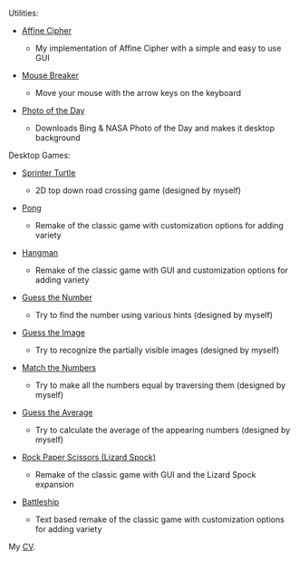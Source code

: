 Utilities:

- [Affine Cipher](https://berkerol.github.io/affine-cipher)

  - My implementation of Affine Cipher with a simple and easy to use GUI

- [Mouse Breaker](https://berkerol.github.io/mouse-breaker)

  - Move your mouse with the arrow keys on the keyboard

- [Photo of the Day](https://berkerol.github.io/photo-of-the-day)

  - Downloads Bing & NASA Photo of the Day and makes it desktop background

Desktop Games:

- [Sprinter Turtle](https://berkerol.github.io/sprinter-turtle)

  - 2D top down road crossing game (designed by myself)

- [Pong](https://berkerol.github.io/pong)

  - Remake of the classic game with customization options for adding variety

- [Hangman](https://berkerol.github.io/hangman)

  - Remake of the classic game with GUI and customization options for adding variety

- [Guess the Number](https://berkerol.github.io/guess-the-number)

  - Try to find the number using various hints (designed by myself)

- [Guess the Image](https://berkerol.github.io/guess-the-image)

  - Try to recognize the partially visible images (designed by myself)

- [Match the Numbers](https://berkerol.github.io/match-the-numbers)

  - Try to make all the numbers equal by traversing them (designed by myself)

- [Guess the Average](https://berkerol.github.io/guess-the-average)

  - Try to calculate the average of the appearing numbers (designed by myself)

- [Rock Paper Scissors (Lizard Spock)](https://berkerol.github.io/rock-paper-scissors-lizard-spock)

  - Remake of the classic game with GUI and the Lizard Spock expansion

- [Battleship](https://berkerol.github.io/battleship)

  - Text based remake of the classic game with customization options for adding variety

My [CV](https://berkerol.github.io/cv).
